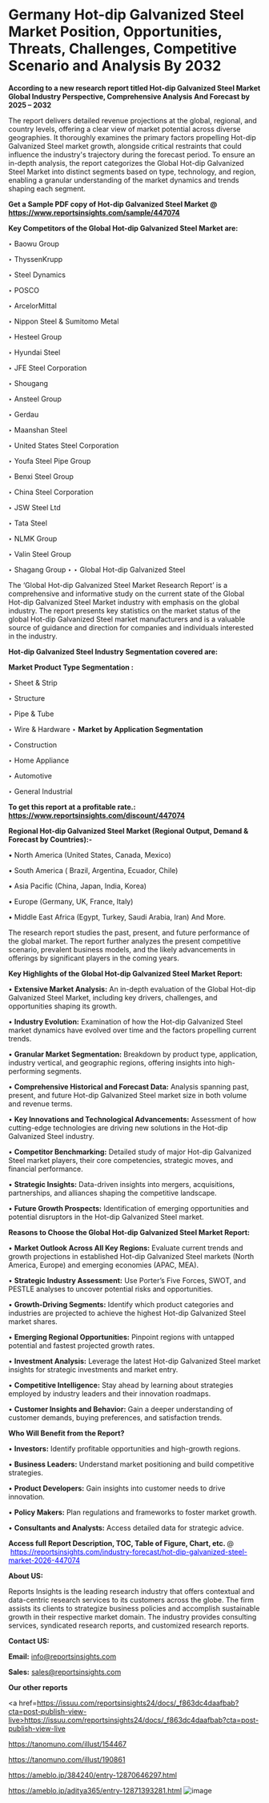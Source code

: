 # Germany Hot-dip Galvanized Steel Market Position, Opportunities, Threats, Challenges, Competitive Scenario and Analysis By 2032

<strong>According to a new research report titled Hot-dip Galvanized Steel Market Global Industry Perspective, Comprehensive Analysis And Forecast by 2025 – 2032</strong>

The report delivers detailed revenue projections at the global, regional, and country levels, offering a clear view of market potential across diverse geographies. It thoroughly examines the primary factors propelling Hot-dip Galvanized Steel market growth, alongside critical restraints that could influence the industry's trajectory during the forecast period. To ensure an in-depth analysis, the report categorizes the Global Hot-dip Galvanized Steel Market into distinct segments based on type, technology, and region, enabling a granular understanding of the market dynamics and trends shaping each segment.

<strong>Get a Sample PDF copy of Hot-dip Galvanized Steel Market </strong><strong>@<a href=https://www.reportsinsights.com/sample/447074 style=color:#0000ff;> https://www.reportsinsights.com/sample/447074</a></strong></font>

<strong>Key Competitors of the Global Hot-dip Galvanized Steel Market are:</strong>

‣ Baowu Group

‣ ThyssenKrupp

‣ Steel Dynamics

‣ POSCO

‣ ArcelorMittal

‣ Nippon Steel & Sumitomo Metal

‣ Hesteel Group

‣ Hyundai Steel

‣ JFE Steel Corporation

‣ Shougang

‣ Ansteel Group

‣ Gerdau

‣ Maanshan Steel

‣ United States Steel Corporation

‣ Youfa Steel Pipe Group

‣ Benxi Steel Group

‣ China Steel Corporation

‣ JSW Steel Ltd

‣ Tata Steel

‣ NLMK Group

‣ Valin Steel Group

‣ Shagang Group
‣ 
‣ Global Hot-dip Galvanized Steel

The ‘Global Hot-dip Galvanized Steel Market Research Report’ is a comprehensive and informative study on the current state of the Global Hot-dip Galvanized Steel Market industry with emphasis on the global industry. The report presents key statistics on the market status of the global Hot-dip Galvanized Steel market manufacturers and is a valuable source of guidance and direction for companies and individuals interested in the industry.

<strong>Hot-dip Galvanized Steel Industry Segmentation covered are:</strong>

<strong>Market Product Type Segmentation :</strong>

‣ Sheet & Strip

‣ Structure

‣ Pipe & Tube

‣ Wire & Hardware
‣ 
<strong>Market by Application Segmentation</strong>

‣ Construction

‣ Home Appliance

‣ Automotive

‣ General Industrial

<strong>To get this report at a profitable rate.: <a href=https://www.reportsinsights.com/discount/447074 style=color:#0000ff;>https://www.reportsinsights.com/discount/447074</a></strong></font>

<strong>Regional Hot-dip Galvanized Steel Market (Regional Output, Demand &amp; Forecast by Countries):-</strong>

• North America (United States, Canada, Mexico)

• South America ( Brazil, Argentina, Ecuador, Chile)

• Asia Pacific (China, Japan, India, Korea)

• Europe (Germany, UK, France, Italy)

• Middle East Africa (Egypt, Turkey, Saudi Arabia, Iran) And More.

The research report studies the past, present, and future performance of the global market. The report further analyzes the present competitive scenario, prevalent business models, and the likely advancements in offerings by significant players in the coming years.

<strong>Key Highlights of the Global Hot-dip Galvanized Steel Market Report:</strong>

• <strong>Extensive Market Analysis:</strong> An in-depth evaluation of the Global Hot-dip Galvanized Steel Market, including key drivers, challenges, and opportunities shaping its growth.

• <strong>Industry Evolution:</strong> Examination of how the Hot-dip Galvanized Steel market dynamics have evolved over time and the factors propelling current trends.

• <strong>Granular Market Segmentation:</strong> Breakdown by product type, application, industry vertical, and geographic regions, offering insights into high-performing segments.

• <strong>Comprehensive Historical and Forecast Data:</strong> Analysis spanning past, present, and future Hot-dip Galvanized Steel market size in both volume and revenue terms.

• <strong>Key Innovations and Technological Advancements:</strong> Assessment of how cutting-edge technologies are driving new solutions in the Hot-dip Galvanized Steel industry.

• <strong>Competitor Benchmarking:</strong> Detailed study of major Hot-dip Galvanized Steel market players, their core competencies, strategic moves, and financial performance.

• <strong>Strategic Insights:</strong> Data-driven insights into mergers, acquisitions, partnerships, and alliances shaping the competitive landscape.

• <strong>Future Growth Prospects:</strong> Identification of emerging opportunities and potential disruptors in the Hot-dip Galvanized Steel market.

<strong>Reasons to Choose the Global Hot-dip Galvanized Steel Market Report:</strong>

• <strong>Market Outlook Across All Key Regions:</strong> Evaluate current trends and growth projections in established Hot-dip Galvanized Steel markets (North America, Europe) and emerging economies (APAC, MEA).

• <strong>Strategic Industry Assessment:</strong> Use Porter’s Five Forces, SWOT, and PESTLE analyses to uncover potential risks and opportunities.

• <strong>Growth-Driving Segments:</strong> Identify which product categories and industries are projected to achieve the highest Hot-dip Galvanized Steel market shares.

• <strong>Emerging Regional Opportunities:</strong> Pinpoint regions with untapped potential and fastest projected growth rates.

• <strong>Investment Analysis:</strong> Leverage the latest Hot-dip Galvanized Steel market insights for strategic investments and market entry.

• <strong>Competitive Intelligence:</strong> Stay ahead by learning about strategies employed by industry leaders and their innovation roadmaps.

• <strong>Customer Insights and Behavior:</strong> Gain a deeper understanding of customer demands, buying preferences, and satisfaction trends.

<strong>Who Will Benefit from the Report?</strong>

• <strong>Investors:</strong> Identify profitable opportunities and high-growth regions.

• <strong>Business Leaders:</strong> Understand market positioning and build competitive strategies.

• <strong>Product Developers:</strong> Gain insights into customer needs to drive innovation.

• <strong>Policy Makers:</strong> Plan regulations and frameworks to foster market growth.

• <strong>Consultants and Analysts:</strong> Access detailed data for strategic advice.
</ul>
<strong>Access full Report Description, TOC, Table of Figure, Chart, etc. </strong>@  <a href=https://reportsinsights.com/industry-forecast/hot-dip-galvanized-steel-market-2026-447074 style=color:#0000ff;>https://reportsinsights.com/industry-forecast/hot-dip-galvanized-steel-market-2026-447074</a></font>

<strong><strong>About US</strong>:</strong>

Reports Insights is the leading research industry that offers contextual and data-centric research services to its customers across the globe. The firm assists its clients to strategize business policies and accomplish sustainable growth in their respective market domain. The industry provides consulting services, syndicated research reports, and customized research reports.

<strong>Contact US:</strong>

<p class=""""><b>Email:</b> <a href=mailto:info@reportsinsights.com>info@reportsinsights.com</a></p>
<p class=""""><b>Sales:</b> <a href=mailto:sales@reportsinsights.com>sales@reportsinsights.com</a></p>

<strong>Our other reports</strong>

<a href=https://issuu.com/reportsinsights24/docs/_f863dc4daafbab?cta=post-publish-view-live>https://issuu.com/reportsinsights24/docs/_f863dc4daafbab?cta=post-publish-view-live</a>

<a href=https://tanomuno.com/illust/154467>https://tanomuno.com/illust/154467</a>

<a href=https://tanomuno.com/illust/190861>https://tanomuno.com/illust/190861</a>

<a href=https://ameblo.jp/384240/entry-12870646297.html>https://ameblo.jp/384240/entry-12870646297.html</a>

<a href=https://ameblo.jp/aditya365/entry-12871393281.html>https://ameblo.jp/aditya365/entry-12871393281.html</a>
![image](https://github.com/user-attachments/assets/71b734ee-887f-432c-b436-b0823c0e4e72)
